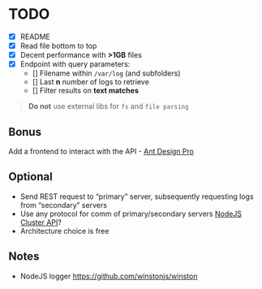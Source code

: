 # TODO

- [x] README
- [x] Read file bottom to top
- [x] Decent performance with **>1GB** files
- [x] Endpoint with query parameters:
  - [] Filename within `/var/log` (and subfolders)
  - [] Last **n** number of logs to retrieve
  - [] Filter results on **text matches**

> **Do not** use external libs for `fs` and `file parsing`

## Bonus

Add a frontend to interact with the API - [Ant Design Pro](https://pro.ant.design/)

## Optional

- Send REST request to “primary” server, subsequently requesting logs from “secondary” servers
- Use any protocol for comm of primary/secondary servers [NodeJS Cluster API](https://nodejs.org/api/cluster.html)?
- Architecture choice is free

## Notes

- NodeJS logger https://github.com/winstonjs/winston

